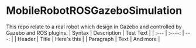 # MobileRobotROSGazeboSimulation
This repo relate to a real robot which design in Gazebo and controlled by Gazebo and ROS plugins. 
| Syntax      | Description | Test Text     |
| :---        |    :----:   |          ---: |
| Header      | Title       | Here's this   |
| Paragraph   | Text        | And more      |
